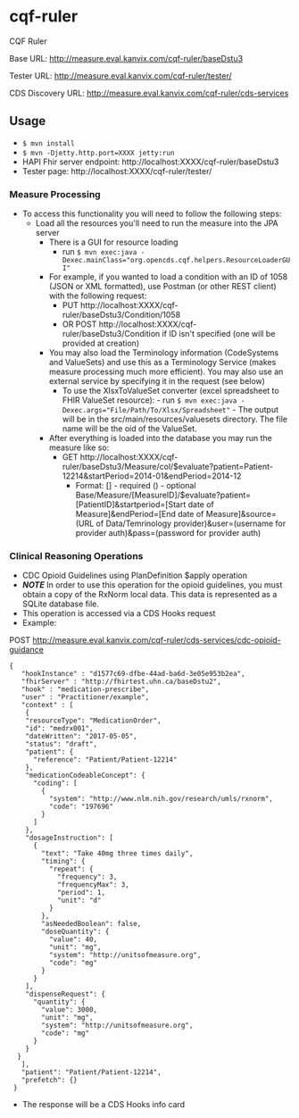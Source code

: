 # cqf-ruler
CQF Ruler

Base URL: http://measure.eval.kanvix.com/cqf-ruler/baseDstu3

Tester URL: http://measure.eval.kanvix.com/cqf-ruler/tester/

CDS Discovery URL: http://measure.eval.kanvix.com/cqf-ruler/cds-services

## Usage 
 - `$ mvn install`
 - `$ mvn -Djetty.http.port=XXXX jetty:run`
 - HAPI Fhir server endpoint: http://localhost:XXXX/cqf-ruler/baseDstu3
 - Tester page: http://localhost:XXXX/cqf-ruler/tester/

### Measure Processing
 - To access this functionality you will need to follow the following steps:
   - Load all the resources you'll need to run the measure into the JPA server
     - There is a GUI for resource loading
       - run `$ mvn exec:java -Dexec.mainClass="org.opencds.cqf.helpers.ResourceLoaderGUI"`
     - For example, if you wanted to load a condition with an ID of 1058 (JSON or XML formatted), use Postman (or other REST client) with the following request:
       - PUT http://localhost:XXXX/cqf-ruler/baseDstu3/Condition/1058
       - OR POST http://localhost:XXXX/cqf-ruler/baseDstu3/Condition if ID isn't specified (one will be provided at creation)
     - You may also load the Terminology information (CodeSystems and ValueSets) and use this as a Terminology Service (makes measure processing much more efficient). You may also use an external service by specifying it in the request (see below)
         - To use the XlsxToValueSet converter (excel spreadsheet to FHIR ValueSet resource):
                - run `$ mvn exec:java -Dexec.args="File/Path/To/Xlsx/Spreadsheet"`
                - The output will be in the src/main/resources/valuesets directory. The file name will be the oid of the ValueSet.
     - After everything is loaded into the database you may run the measure like so:
       - GET http://localhost:XXXX/cqf-ruler/baseDstu3/Measure/col/$evaluate?patient=Patient-12214&startPeriod=2014-01&endPeriod=2014-12
         - Format:
            [] - required () - optional
            Base/Measure/[MeasureID]/$evaluate?patient=[PatientID]&startperiod=[Start date of Measure]&endPeriod=[End date of Measure]&source=(URL of Data/Temrinology provider)&user=(username for provider auth)&pass=(password for provider auth)

### Clinical Reasoning Operations
 - CDC Opioid Guidelines using PlanDefinition $apply operation
  - ***NOTE*** In order to use this operation for the opioid guidelines, you must obtain a copy of the RxNorm local data. This data is represented as a SQLite database file.
  - This operation is accessed via a CDS Hooks request
   - Example:
    
   POST http://measure.eval.kanvix.com/cqf-ruler/cds-services/cdc-opioid-guidance
    
```
{
   "hookInstance" : "d1577c69-dfbe-44ad-ba6d-3e05e953b2ea",
   "fhirServer" : "http://fhirtest.uhn.ca/baseDstu2",
   "hook" : "medication-prescribe",
   "user" : "Practitioner/example",
   "context" : [
    {
    "resourceType": "MedicationOrder",
    "id": "medrx001",
    "dateWritten": "2017-05-05",
    "status": "draft",
    "patient": {
      "reference": "Patient/Patient-12214"
    },
    "medicationCodeableConcept": {
      "coding": [
        {
          "system": "http://www.nlm.nih.gov/research/umls/rxnorm",
          "code": "197696"
        }
      ]
    },
    "dosageInstruction": [
      {
        "text": "Take 40mg three times daily",
        "timing": {
          "repeat": {
            "frequency": 3,
            "frequencyMax": 3,
            "period": 1,
            "unit": "d"
          }
        },
        "asNeededBoolean": false,
        "doseQuantity": {
          "value": 40,
          "unit": "mg",
          "system": "http://unitsofmeasure.org",
          "code": "mg"
        }
      }
    ],
    "dispenseRequest": {
      "quantity": {
        "value": 3000,
        "unit": "mg",
        "system": "http://unitsofmeasure.org",
        "code": "mg"
      }
    }
  }
   ],
   "patient": "Patient/Patient-12214",
   "prefetch": {}
 }
```
  - The response will be a CDS Hooks info card
